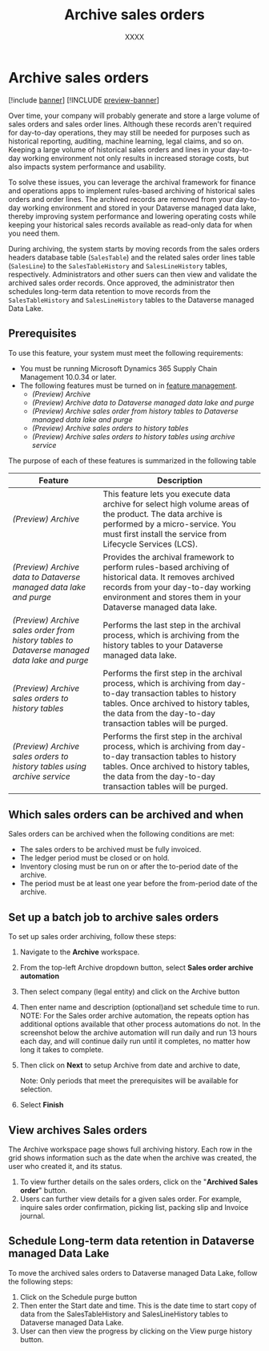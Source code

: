 ﻿---
title: Archive sales orders
description: This article describes how to archive sales orders to help improve database performance while keeping the records available for historical reporting, auditing, machine learning, legal claims, and other purposes.
author: XXXX
ms.author: XXXX
ms.reviewer: kamaybac
ms.search.form:
ms.topic: how-to
ms.date: MM/DD/YYYY
audience: Application User
ms.search.region: Global
ms.custom: bap-template
---

# Archive sales orders

[!include [banner](../includes/banner.md)]
[!INCLUDE [preview-banner](../includes/preview-banner.md)]

<!--KFM: Preview until further notice. -->

Over time, your company will probably generate and store a large volume of sales orders and sales order lines. Although these records aren't required for day-to-day operations, they may still be needed for purposes such as historical reporting, auditing, machine learning, legal claims, and so on. Keeping a large volume of historical sales orders and lines in your day-to-day working environment not only results in increased storage costs, but also impacts system performance and usability.

To solve these issues, you can leverage the archival framework for finance and operations apps to implement rules-based archiving of historical sales orders and order lines. The archived records are removed from your day-to-day working environment and stored in your Dataverse managed data lake, thereby improving system performance and lowering operating costs while keeping your historical sales records available as read-only data for when you need them.

During archiving, the system starts by moving records from the sales orders headers database table (`SalesTable`) and the related sales order lines table (`SalesLine`) to the `SalesTableHistory` and `SalesLineHistory` tables, respectively. Administrators and other suers can then view and validate the archived sales order records. Once approved, the administrator then schedules long-term data retention to move records from the `SalesTableHistory` and `SalesLineHistory` tables to the Dataverse managed Data Lake. <!--KFM: Please verify my edit of this paragraph. -->

## Prerequisites

To use this feature, your system must meet the following requirements:

- You must be running Microsoft Dynamics 365 Supply Chain Management 10.0.34 or later. <!--KFM: Correct version? -->
- The following features must be turned on in [feature management](../../fin-ops-core/fin-ops/get-started/feature-management/feature-management-overview.md).
    - *(Preview) Archive*
    - *(Preview) Archive data to Dataverse managed data lake and purge*
    - *(Preview) Archive sales order from history tables to Dataverse managed data lake and purge*
    - *(Preview) Archive sales orders to history tables*
    - *(Preview) Archive sales orders to history tables using archive service*

The purpose of each of these features is summarized in the following table

| Feature | Description |
|---|---|
| *(Preview) Archive* | This feature lets you execute data archive for select high volume areas of the product. The data archive is performed by a micro-service. You must first install the service from Lifecycle Services (LCS). <!--KFM: Link to this? What is the service called? Add to system requirements list? --> |
| *(Preview) Archive data to Dataverse managed data lake and purge* | Provides the archival framework to perform rules-based archiving of historical data. It removes archived records from your day-to-day working environment and stores them in your Dataverse managed data lake. |
| *(Preview) Archive sales order from history tables to Dataverse managed data lake and purge* | Performs the last step in the archival process, which is archiving from the history tables to your Dataverse managed data lake. |
| *(Preview) Archive sales orders to history tables* | Performs the first step in the archival process, which is archiving from day-to-day transaction tables to history tables. Once archived to history tables, the data from the day-to-day transaction tables will be purged. <!--KFM: FM contains identical description of these two features. How is this one different? --> |
| *(Preview) Archive sales orders to history tables using archive service* | Performs the first step in the archival process, which is archiving from day-to-day transaction tables to history tables. Once archived to history tables, the data from the day-to-day transaction tables will be purged. <!--KFM: FM contains identical description of these two features. How is this one different? --> |

## Which sales orders can be archived and when

Sales orders can be archived when the following conditions are met:

- The sales orders to be archived must be fully invoiced.
- The ledger period must be closed or on hold. <!--KFM: Which period? Current period? -->
- Inventory closing must be run on or after the to-period date of the archive. <!--KFM: Is our point that the closing must already be set to run, or that it must not be run before the to-period? -->
- The period must be at least one year before the from-period date of the archive. <!--KFM: Which period? -->

## Set up a batch job to archive sales orders

To set up sales order archiving, follow these steps:

1. Navigate to the **Archive** workspace. <!--KFM: How do we get here? Give full nav path. -->
1. From the top-left Archive dropdown button, select **Sales order archive automation**  
1. Then select company (legal entity) and click on the Archive button  
1. Then enter name and description (optional)and set schedule time to run. NOTE: For the Sales order archive automation, the repeats option has additional options available that other process automations do not. In the screenshot below the archive automation will run daily and run 13 hours each day, and will continue daily run until it completes, no matter how long it takes to complete.  
1. Then click on **Next** to setup Archive from date and archive to date,  

    Note: Only periods that meet the prerequisites will be available for selection.

1. Select **Finish**

## View archives Sales orders

The Archive workspace page shows full archiving history. Each row in the grid shows information such as the date when the archive was created, the user who created it, and its status.

1. To view further details on the sales orders, click on the "**Archived Sales order**" button.  
1. Users can further view details for a given sales order. For example, inquire sales order confirmation, picking list, packing slip and Invoice journal.  

## Schedule Long-term data retention in Dataverse managed Data Lake

To move the archived sales orders to Dataverse managed Data Lake, follow the following steps:

1. Click on the Schedule purge button  
1. Then enter the Start date and time. This is the date time to start copy of data from the SalesTableHistory and SalesLineHistory tables to Dataverse managed Data Lake.  
1. User can then view the progress by clicking on the View purge history button.
